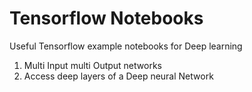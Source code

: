 # Tensorflow Notebooks
Useful Tensorflow example notebooks for Deep learning

1) Multi Input multi Output networks
2) Access deep layers of a Deep neural Network
